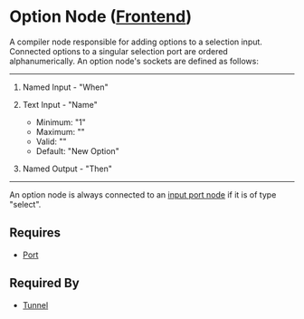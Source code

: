 # Option Node ([Frontend](../../../frontend.md))

A compiler node responsible for adding options to a selection input. Connected options to a singular selection port are ordered alphanumerically. An option node's sockets are defined as follows:

___

1. Named Input - "When"

2. Text Input - "Name"
    - Minimum: "1"
    - Maximum: ""
    - Valid: ""
    - Default: "New Option"

3. Named Output - "Then"

___

An option node is always connected to an [input port node](./port.md) if it is of type "select".

## Requires

- [Port](./port.md)

## Required By

- [Tunnel](./tunnel.md)
